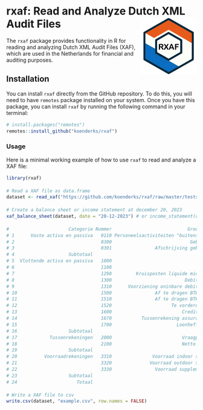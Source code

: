 # rxaf: Read and Analyze Dutch XML Audit Files <img src='https://github.com/koenderks/rxaf/raw/master/man/figures/logo.png' width='150' height='150' align='right'/>

The `rxaf` package provides functionality in R for reading and analyzing Dutch XML Audit Files (XAF), which are used in the Netherlands for financial and auditing purposes.

## Installation

You can install `rxaf` directly from the GitHub repository. To do this, you will need to have `remotes` package installed on your system. Once you have this package, you can install `rxaf` by running the following command in your terminal:

```r
# install.packages("remotes")
remotes::install_github("koenderks/rxaf")
```

### Usage

Here is a minimal working example of how to use `rxaf` to read and analyze a XAF file:

```r
library(rxaf)

# Read a XAF file as data.frame
dataset <- read_xaf("https://github.com/koenderks/rxaf/raw/master/tests/testthat/ExactOnline.xaf")

# Create a balance sheet or income statement at december 20, 2023
xaf_balance_sheet(dataset, date = "20-12-2023") # or income_statement(dataset, date = "20-12-2023")

#                      Categorie Nummer                            Grootboek      Saldo
# 1      Vaste activa en passiva   0110 Personeelsactiviteiten "buitenshuis"    8264.46
# 2                                0300                             Gebouwen   16987.60
# 3                                0301                Afschrijving gebouwen   -5000.00
# 4                    Subtotaal                                               20252.06
# 5  Vlottende activa en passiva   1000                                  Kas  -34358.00
# 6                                1100                                 Bank  396704.46
# 7                                1290         Kruisposten liquide middelen  -11162.00
# 8                                1300                           Debiteuren -304220.09
# 9                                1310      Voorziening oninbare debiteuren   -1250.00
# 10                               1500                Af te dragen BTW hoog  -15898.04
# 11                               1510                Af te dragen BTW laag    -649.37
# 12                               1520                      Te vorderen BTW   12427.83
# 13                               1600                          Crediteuren  -60400.00
# 14                               1670           Tussenrekening assurantiën   13250.00
# 15                               1700                        Loonheffingen   77059.00
# 16                   Subtotaal                                               71503.79
# 17            Tussenrekeningen   2000                          Vraagposten   31127.70
# 18                               2100                          Netto lonen    2298.54
# 19                   Subtotaal                                               33426.24
# 20          Voorraadrekeningen   3310               Voorraad indoor sports     -48.17
# 21                               3320              Voorraad outdoor sports   -3677.90
# 22                               3330                Voorraad supplementen    -155.00
# 23                   Subtotaal                                               -3726.07
# 24                      Totaal                                              121301.02

# Write a XAF file to csv
write.csv(dataset, "example.csv", row.names = FALSE)
```
